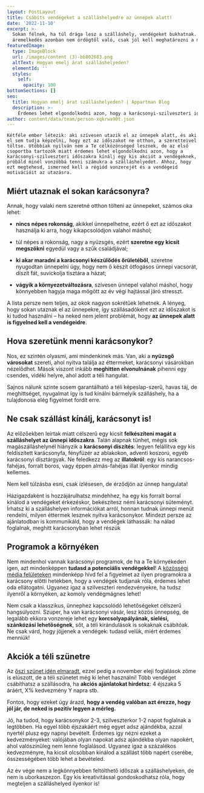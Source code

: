 ```yaml
---
layout: PostLayout
title: Csábíts vendégeket a szálláshelyedre az ünnepek alatt!
date: '2022-11-10'
excerpt: >-
  Sokan félnek, ha túl drága lesz a szálláshely, vendégeket bukhatnak. Az
  áremelkedés azonban nem ördögtől való, csak jól kell meghatározni a mértékét.
featuredImage:
  type: ImageBlock
  url: /images/content (3)-bb802683.png
  altText: Hogyan emelj árat szálláshelyeden?
  elementId: ''
  styles:
    self:
      opacity: 100
bottomSections: []
seo:
  title: Hogyan emelj árat szálláshelyeden? | Appartman Blog
  description: >-
    Érdemes lehet elgondolkodni azon, hogy a karácsonyi-szilveszteri időszakra kínálj egy kis akciót a vendégeknek, próbáld minél vonzóbbá tenni számukra a szálláshelyedet. 
author: content/data/team/person-xqkrwa90t.json
---
```

`Kétféle ember létezik: aki szívesen utazik el az ünnepek alatt, és aki el sem tudja képzelni, hogy ezt az időszakot ne otthon, a szeretteivel töltse. Utóbbiak nyilván nem a Te célközönséged lesznek, de az első csoportba tartozók miatt érdemes lehet elgondolkodni azon, hogy a karácsonyi-szilveszteri időszakra kínálj egy kis akciót a vendégeknek, próbáld minél vonzóbbá tenni számukra a szálláshelyedet. Ahhoz, hogy ezt megtehesd, ismerned kell a régiód vonzerejét és a vendégeid motivációit az utazásra.`

## Miért utaznak el sokan karácsonyra?

Annak, hogy valaki nem szeretné otthon tölteni az ünnepeket, számos oka lehet:

*   **nincs népes rokonság**, akikkel ünnepelhetne, ezért ő ezt az időszakot használja ki arra, hogy kikapcsolódjon valahol máshol;

*   túl népes a rokonság, nagy a nyüzsgés, ezért **szeretne egy kicsit megszökni** egyedül vagy a szűk családjával;

*   **ki akar maradni a karácsonyi készülődés őrületéből**, szeretne nyugodtan ünnepelni úgy, hogy nem ő készít ötfogásos ünnepi vacsorát, díszít fát, suvickolja tisztára a házat;

*   **vágyik a környezetváltozásra**, szívesen ünnepel valahol máshol, hogy könnyebben hagyja maga mögött az év végi hajtással járó stresszt.

A lista persze nem teljes, az okok nagyon sokrétűek lehetnek. A lényeg, hogy sokan utaznak el az ünnepekre, így szállásadóként ezt az időszakot is ki tudod használni – ha neked nem jelent problémát, hogy **az ünnepek alatt is figyelned kell a vendégeidre**.

## Hova szeretünk menni karácsonykor?

Nos, ez szintén olyasmi, ami mindenkinek más. Van, aki a **nyüzsgő városokat** szereti, ahol nyitva találja az éttermeket, karácsonyi vásárokban nézelődhet. Mások viszont inkább **meghitten elvonulnának** pihenni egy csendes, vidéki helyre, ahol adott a téli hangulat.

Sajnos nálunk szinte sosem garantálható a téli képeslap-szerű, havas táj, de meghittséget, nyugalmat így is tud kínálni bármelyik szálláshely, ha a tulajdonosa elég figyelmet fordít erre.

## Ne csak szállást kínálj, karácsonyt is!

Az előzőekben leírtak miatt célszerű egy kicsit **felkészíteni magát a szálláshelyet az ünnepi időszakra**. Talán alapnak tűnhet, mégis sok magászálláshelynél hiányzik a **karácsonyi díszítés**: legyen felállítva egy kis feldíszített karácsonyfa, fényfüzér az ablakokon, adventi koszorú, egyéb karácsonyi dísztárgyak. Ne feledkezz meg az **illatokról**: egy kis narancsos-fahéjas, forralt boros, vagy éppen almás-fahéjas illat ilyenkor mindig kellemes.

Nem kell túlzásba esni, csak ízlésesen, de érződjön az ünnep hangulata!

Házigazdaként is hozzájárulhatsz mindehhez, ha egy kis forralt borral kínálod a vendégeket érkezéskor, bekészítesz némi karácsonyi süteményt. Írhatsz ki a szálláshelyen információkat arról, honnan tudnak ünnepi menüt rendelni, milyen éttermek lesznek nyitva karácsonykor. Mindezt persze az ajánlatodban is kommunikáld, hogy a vendégek láthassák: ha nálad foglalnak, meghitt karácsonyban lehet részük

## Programok a környéken

Nem mindenhol vannak karácsonyi programok, de ha a Te környékeden igen, azt mindenképpen **tudasd a potenciális vendégekkel**! A [közösségi média felületeken](https://appartman.hu/blog/vendeghaz-vendegszerzes-facebookrol/) mindenképp hívd fel a figyelmet az ilyen programokra a karácsony előtti hetekben, hogy a vendégek tudjanak róla, érdemes lehet oda ellátogatni. Ugyanez igaz a szilveszteri rendezvényekre, ha tudsz ilyenről a környéken, az komoly vendégmágnes lehet!

Nem csak a klasszikus, ünnephez kapcsolódó lehetőségeket célszerű hangsúlyozni. Szuper, ha van karácsonyi vásár, lesz közös ünnepség, de legalább ekkora vonzereje lehet egy **korcsolyapályának, síelési, szánkózási lehetőségnek**, sőt, a téli kirándulások is sokaknak csábítóak. Ne csak várd, hogy jöjjenek a vendégek: tudasd velük, miért érdemes menniük!

## Akciók a téli szünetre

Az [őszi szünet idén elmaradt](https://appartman.hu/blog/elmarad-az-oszi-szunet-mi-lesz-a-foglalasokkal/), ezzel pedig a november eleji foglalások zöme is elúszott, de a téli szünetet még ki lehet használni! Több vendéget csábíthatsz a szállásodra, ha **akciós ajánlatokat hirdetsz**: 4 éjszaka 5 áráért, X% kedvezmény Y napra stb.

Fontos, hogy ezeket úgy árazd, **hogy a vendég valóban azt érezze, hogy jól jár, de neked is pozitív legyen a mérleg.**

Jó, ha tudod, hogy karácsonykor 2-3, szilveszterkor 1-2 napot foglalnak a legtöbben. Ha egyel több éjszakáért még egyet adsz ajándékba, azzal nyertél plusz egy napnyi bevételt. Érdemes így nézni ezeket a kedvezményeket: valójában olyan napokat adsz ajándékba olyan napokért, ahol valószínűleg nem lenne foglalásod. Ugyanez igaz a százalékos kedvezményre, ha kicsit olcsóbban kínálod a szállást több napért cserébe, összességében több lehet a bevételed.

Az év vége nem a legkönnyebben feltölthető időszak a szálláshelyeken, de nem is uborkaszezon. Egy kis kreativitással gondoskodhatsz róla, hogy megteljen a szálláshelyed ilyenkor is!
